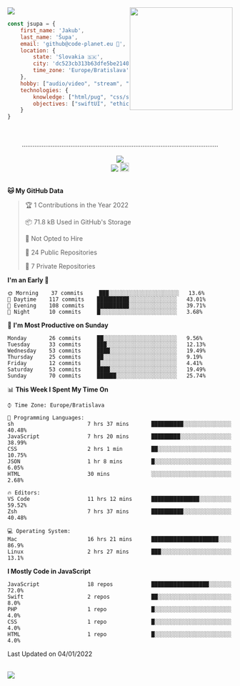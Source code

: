 
<img src="https://creepy-corp.eu/pika-bg.png">
<img align='right' src="https://creepy-corp.eu/pika.gif" width="230">
<br>

```js
const jsupa = {
    first_name: 'Jakub',
    last_name: 'Šupa',
    email: 'github@code-planet.eu 📧',
    location: {
        state: 'Slovakia 🇸🇰',
        city: 'dc523cb313b63dfe5be2140b0c05b3bc',
        time_zone: 'Europe/Bratislava'
    },
    hobby: ["audio/video", "stream", "3D modelling/printing", "crypto (XRP 🤍)", "IoT/DIY", "tech"],
    technologies: {
        knowledge: ["html/pug", "css/scss", "javascript/jquery", "vue/react", "nodejs", "ruby on rails", "php", "pgsql/mysql"],
        objectives: ["swiftUI", "ethical hacking", "boost all knowledge to master class"]
    }
}

  ```

<br>
<p align="center">
.............................................................................................................
<br><br>
<a href="https://wakatime.com/@698e3ae2-2e7a-4cf6-a9e7-192f2b7d1525"><img src="https://wakatime.com/badge/user/698e3ae2-2e7a-4cf6-a9e7-192f2b7d1525.svg"></a><br>
<img src="https://visitor-badge.laobi.icu/badge?page_id=jsupa.jsupa">
<a href='https://ko-fi.com/Y8Y246Y0V' target='_blank'>
    <img src="https://img.shields.io/badge/buy%20me%20a%20coffee-donate-yellow.svg" alt="Buy Me A Coffee donate button" height="20px"/>
</a>
<br><br>

<!--START_SECTION:waka-->
**🐱 My GitHub Data** 

> 🏆 1 Contributions in the Year 2022
 > 
> 📦 71.8 kB Used in GitHub's Storage 
 > 
> 🚫 Not Opted to Hire
 > 
> 📜 24 Public Repositories 
 > 
> 🔑 7 Private Repositories  
 > 
**I'm an Early 🐤** 

```text
🌞 Morning    37 commits     ███░░░░░░░░░░░░░░░░░░░░░░   13.6% 
🌆 Daytime    117 commits    ██████████░░░░░░░░░░░░░░░   43.01% 
🌃 Evening    108 commits    ██████████░░░░░░░░░░░░░░░   39.71% 
🌙 Night      10 commits     █░░░░░░░░░░░░░░░░░░░░░░░░   3.68%

```
📅 **I'm Most Productive on Sunday** 

```text
Monday       26 commits     ██░░░░░░░░░░░░░░░░░░░░░░░   9.56% 
Tuesday      33 commits     ███░░░░░░░░░░░░░░░░░░░░░░   12.13% 
Wednesday    53 commits     ████░░░░░░░░░░░░░░░░░░░░░   19.49% 
Thursday     25 commits     ██░░░░░░░░░░░░░░░░░░░░░░░   9.19% 
Friday       12 commits     █░░░░░░░░░░░░░░░░░░░░░░░░   4.41% 
Saturday     53 commits     ████░░░░░░░░░░░░░░░░░░░░░   19.49% 
Sunday       70 commits     ██████░░░░░░░░░░░░░░░░░░░   25.74%

```


📊 **This Week I Spent My Time On** 

```text
⌚︎ Time Zone: Europe/Bratislava

💬 Programming Languages: 
sh                       7 hrs 37 mins       ██████████░░░░░░░░░░░░░░░   40.48% 
JavaScript               7 hrs 20 mins       █████████░░░░░░░░░░░░░░░░   38.99% 
CSS                      2 hrs 1 min         ██░░░░░░░░░░░░░░░░░░░░░░░   10.75% 
JSON                     1 hr 8 mins         █░░░░░░░░░░░░░░░░░░░░░░░░   6.05% 
HTML                     30 mins             ░░░░░░░░░░░░░░░░░░░░░░░░░   2.68%

🔥 Editors: 
VS Code                  11 hrs 12 mins      ███████████████░░░░░░░░░░   59.52% 
Zsh                      7 hrs 37 mins       ██████████░░░░░░░░░░░░░░░   40.48%

💻 Operating System: 
Mac                      16 hrs 21 mins      █████████████████████░░░░   86.9% 
Linux                    2 hrs 27 mins       ███░░░░░░░░░░░░░░░░░░░░░░   13.1%

```

**I Mostly Code in JavaScript** 

```text
JavaScript               18 repos            ██████████████████░░░░░░░   72.0% 
Swift                    2 repos             ██░░░░░░░░░░░░░░░░░░░░░░░   8.0% 
PHP                      1 repo              █░░░░░░░░░░░░░░░░░░░░░░░░   4.0% 
CSS                      1 repo              █░░░░░░░░░░░░░░░░░░░░░░░░   4.0% 
HTML                     1 repo              █░░░░░░░░░░░░░░░░░░░░░░░░   4.0%

```



 Last Updated on 04/01/2022
<!--END_SECTION:waka-->

</p><br>
<img src="https://creepy-corp.eu/pika-bg-bottom.png">
